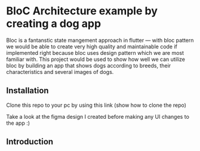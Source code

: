 # BloC Architecture example by creating a dog app
Bloc is a fantanstic state mangement approach in flutter — with bloc pattern we would be able to create very high quality and maintainable code if implemented right because bloc uses design pattern which we are most familiar with. This project would be used to show how well we can utilize bloc by building an app that shows dogs according to breeds, their characteristics and several images of dogs.

## Installation
Clone this repo to your pc by using this link
(show how to clone the repo)

Take a look at the figma design I created before making any UI changes to the app :)

## Introduction






<!-- - [Lab: Write your first Flutter app](https://flutter.dev/docs/get-started/codelab)
- [Cookbook: Useful Flutter samples](https://flutter.dev/docs/cookbook)

For help getting started with Flutter, view our
[online documentation](https://flutter.dev/docs), which offers tutorials,
samples, guidance on mobile development, and a full API reference. -->
